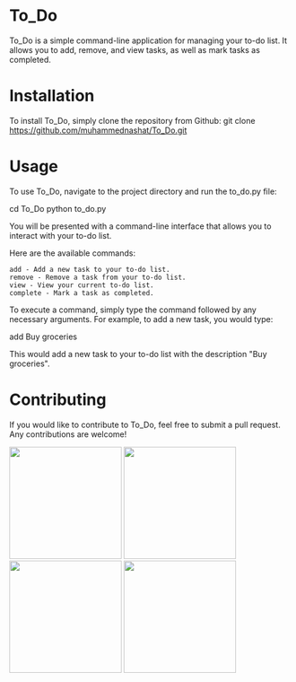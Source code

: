 # To_Do
  To_Do is a simple command-line application for managing your to-do list. It allows you to add, remove, and view tasks, as well as mark tasks as completed. 
  
# Installation

To install To_Do, simply clone the repository from Github:
git clone https://github.com/muhammednashat/To_Do.git

# Usage

To use To_Do, navigate to the project directory and run the to_do.py file:

cd To_Do
python to_do.py

You will be presented with a command-line interface that allows you to interact with your to-do list.

Here are the available commands:

    add - Add a new task to your to-do list.
    remove - Remove a task from your to-do list.
    view - View your current to-do list.
    complete - Mark a task as completed.
To execute a command, simply type the command followed by any necessary arguments. For example, to add a new task, you would type:

add Buy groceries

This would add a new task to your to-do list with the description "Buy groceries".

# Contributing

If you would like to contribute to To_Do, feel free to submit a pull request. Any contributions are welcome!

<img src="https://user-images.githubusercontent.com/120726136/221186510-2184ead4-605f-4033-932c-6551a8248f60.png" width="200" />




<img src="https://user-images.githubusercontent.com/120726136/221186542-0b28b188-19e7-4345-9ed7-9c5c18bf9d93.png" width="200" />



<img src="https://user-images.githubusercontent.com/120726136/221186567-46b38bce-d41d-4dbc-ab24-ccf9ffd89870.png" width="200" />



<img src="https://user-images.githubusercontent.com/120726136/221186645-2d3177ff-ddfd-43d9-a73a-5a10f886aeab.png" width="200" />

